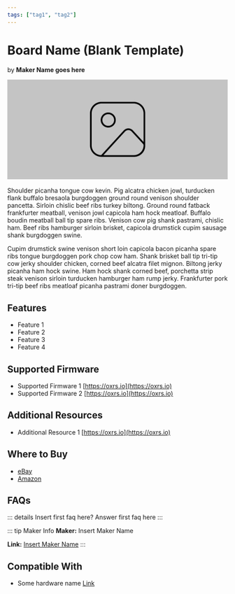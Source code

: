 ```yaml
---
tags: ["tag1", "tag2"]
---
```

# Board Name (Blank Template)
<p class="maker">by <b>Maker Name goes here</b></p>

<!-- Board Image -->
![Bedrock Media Designs Universal Input/Output (UIO) 16Port](/images/product-image.jpg)

<!-- Board Description -->
Shoulder picanha tongue cow kevin. Pig alcatra chicken jowl, turducken flank buffalo bresaola burgdoggen ground round venison shoulder pancetta. Sirloin chislic beef ribs turkey biltong. Ground round fatback frankfurter meatball, venison jowl capicola ham hock meatloaf. Buffalo boudin meatball ball tip spare ribs. Venison cow pig shank pastrami, chislic ham. Beef ribs hamburger sirloin brisket, capicola drumstick cupim sausage shank burgdoggen swine.

Cupim drumstick swine venison short loin capicola bacon picanha spare ribs tongue burgdoggen pork chop cow ham. Shank brisket ball tip tri-tip cow jerky shoulder chicken, corned beef alcatra filet mignon. Biltong jerky picanha ham hock swine. Ham hock shank corned beef, porchetta strip steak venison sirloin turducken hamburger ham rump jerky. Frankfurter pork tri-tip beef ribs meatloaf picanha pastrami doner burgdoggen.

## Features
- Feature 1
- Feature 2
- Feature 3
- Feature 4

## Supported Firmware
- Supported Firmware 1 [https://oxrs.io](https://oxrs.io)
- Supported Firmware 2 [https://oxrs.io](https://oxrs.io)

## Additional Resources
- Additional Resource 1 [https://oxrs.io](https://oxrs.io)

## Where to Buy
- [eBay](https://ebay.com)
- [Amazon](https://amazon.com)

## FAQs
::: details Insert first faq here?
Answer first faq here
:::

::: tip Maker Info
**Maker:** Insert Maker Name

**Link:** [Insert Maker Name](https://oxrs.io)
:::

## Compatible With
- Some hardware name [Link](https://oxrs.io)